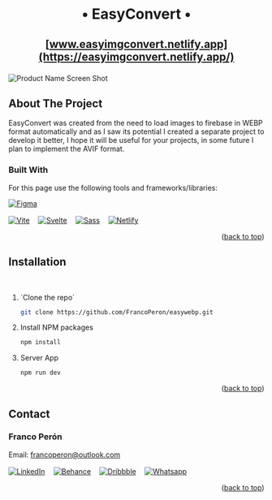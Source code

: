 <a name="readme-top"></a>

<h1 align="center">• EasyConvert •</h1>

<h2 align="center">

  [www.easyimgconvert.netlify.app](https://easyimgconvert.netlify.app/)
</h2>

![Product Name Screen Shot](https://mir-s3-cdn-cf.behance.net/project_modules/fs/194288163626385.63e95163d16d9.png)
<br>

## About The Project

EasyConvert was created from the need to load images to firebase in WEBP format automatically and as I saw its potential I created a separate project to develop it better, I hope it will be useful for your projects, in some future I plan to implement the AVIF format.

### Built With

For this page use the following tools and frameworks/libraries:

[![Figma][Figma.js]][Figma-url]

[![Vite][Vite.js]][Vite-url]ㅤ
[![Svelte][Svelte.js]][Svelte-url]ㅤ
[![Sass][Sass]][Sass-url]ㅤ
[![Netlify][Netlify.js]][Netlify-url]

<p align="right">(<a href="#readme-top">back to top</a>)</p>

## Installation
<br>

1. ´Clone the repo´
   ```sh
   git clone https://github.com/FrancoPeron/easywebp.git
   ```
2. Install NPM packages
   ```sh
   npm install
   ```
3. Server App
   ```sh
   npm run dev
   ```


<p align="right">(<a href="#readme-top">back to top</a>)</p>

<!-- ## License

Distributed under the MIT License. See `LICENSE.txt` for more information. -->

<!-- <p align="right">(<a href="#readme-top">back to top</a>)</p> -->

## Contact

### Franco Perón

Email: francoperon@outlook.com

[![LinkedIn][Linkedin]][Linkedin-url]ㅤ
[![Behance][Behance]][Behance-url]ㅤ
[![Dribbble][Dribbble]][Dribbble-url]ㅤ
[![Whatsapp][Whatsapp]][Whatsapp-url]


<p align="right">(<a href="#readme-top">back to top</a>)</p>

[Figma.js]: https://img.shields.io/badge/Figma-F24E1E?style=for-the-badge&logo=figma&logoColor=white
[Figma-url]: https://www.figma.com/

[Vite.js]: https://img.shields.io/badge/Vite-B73BFE?style=for-the-badge&logo=vite&logoColor=FFD62E
[Vite-url]: https://vitejs.dev
[Sass]:	https://img.shields.io/badge/Sass-CC6699?style=for-the-badge&logo=sass&logoColor=white
[Sass-url]: https://sass-lang.com/
[Svelte.js]: https://img.shields.io/badge/Svelte-4A4A55?style=for-the-badge&logo=svelte&logoColor=FF3E00
[Svelte-url]: https://svelte.dev/
[Netlify.js]: https://img.shields.io/badge/Netlify-00C7B7?style=for-the-badge&logo=netlify&logoColor=white
[Netlify-url]: https://app.netlify.com/


[Linkedin]: https://img.shields.io/badge/LinkedIn-0077B5?style=for-the-badge&logo=linkedin&logoColor=white
[linkedin-url]: www.linkedin.com/in/francoperon
[Behance]:https://img.shields.io/badge/Behance-0054F7?style=for-the-badge&logo=behance&logoColor=white
[Behance-url]: https://www.behance.net/francoperon
[Dribbble]: https://img.shields.io/badge/Dribbble-EA4C89?style=for-the-badge&logo=dribbble&logoColor=white
[Dribbble-url]: https://dribbble.com/Francoperon
[Whatsapp]: https://img.shields.io/badge/WhatsApp-25D366?style=for-the-badge&logo=whatsapp&logoColor=white
[Whatsapp-url]: https://wa.me/542995090415
